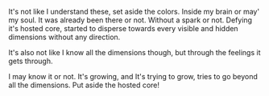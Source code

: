 It's not like I understand these, set aside the colors. Inside my brain or may' my soul.
It was already been there or not. Without a spark or not. Defying it's hosted core, started
to disperse towards every visible and hidden dimensions without any direction.

It's also not like I know all the dimensions though, but through the feelings it gets through.

I may know it or not. It's growing, and It's trying to grow, tries to go beyond all the dimensions.
Put aside the hosted core!


